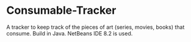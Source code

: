 # Consumable-Tracker
A tracker to keep track of the pieces of art (series, movies, books) that consume. Build in Java. NetBeans IDE 8.2 is used.
